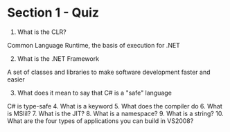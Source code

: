 # Section 1 - Quiz
1. What is the CLR?

  Common Language Runtime, the basis of execution for .NET
  
2. What is the .NET Framework

  A set of classes and libraries to make software development faster and easier
  
3. What does it mean to say that C# is a "safe" language

  C# is type-safe
4. What is a keyword
5. What does the compiler do
6. What is MSIil?
7. What is the JIT?
8. What is a namespace?
9. What is a string?
10. What are the four types of applications you can build in VS2008?
